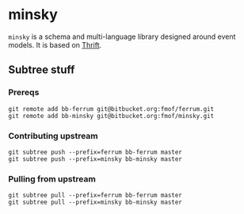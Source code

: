 # minsky
`minsky` is a schema and multi-language library designed around event models.
It is based on [Thrift](https://thrift.apache.org/).

## Subtree stuff

### Prereqs
```
git remote add bb-ferrum git@bitbucket.org:fmof/ferrum.git
git remote add bb-minsky git@bitbucket.org:fmof/minsky.git
```

### Contributing upstream
```
git subtree push --prefix=ferrum bb-ferrum master
git subtree push --prefix=minsky bb-minsky master
```

### Pulling from upstream
```
git subtree pull --prefix=ferrum bb-ferrum master
git subtree pull --prefix=minsky bb-minsky master
```
